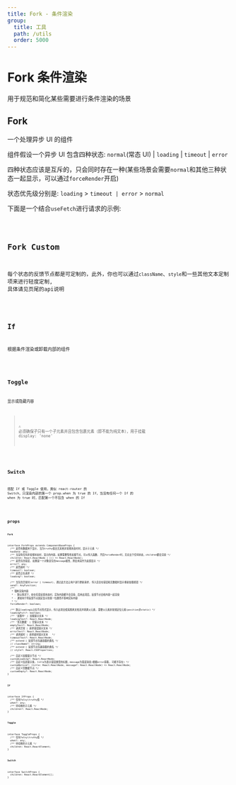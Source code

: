 ```yaml
---
title: Fork - 条件渲染
group:
  title: 工具
  path: /utils
  order: 5000
---
```


# Fork 条件渲染

用于规范和简化某些需要进行条件渲染的场景

## Fork

一个处理异步 UI 的组件

组件假设一个异步 UI 包含四种状态: `normal`(常态 UI) | `loading` | `timeout` | `error`

四种状态应该是互斥的，只会同时存在一种(某些场景会需要`normal`和其他三种状态一起显示，可以通过`forceRender`开启)

状态优先级分别是: `loading` > `timeout | error` > `normal`

下面是一个结合`useFetch`进行请求的示例:

<code src="./fork-demo.tsx" />

## Fork Custom

每个状态的反馈节点都是可定制的，此外，你也可以通过`className`、`style`和一些其他文本定制项来进行轻度定制, 具体请见页尾的api说明

<code src="./fork-custom-demo.tsx" />

## If

根据条件渲染或卸载内部的组件

<code src="./fork-demo-if.tsx" />

## Toggle

显示或隐藏内容

> ⚠ 必须确保子只有一个子元素并且包含包裹元素（即不能为纯文本），用于挂载 display: 'none'

<code src="./fork-demo-toggle.tsx" />

## Switch

搭配 If 或 Toggle 使用，类似 react-router 的 Switch，只渲染内部的第一个 prop.when 为 true 的 If，当没有任何一个 If 的 when 为 true 时，匹配第一个不包含 when 的 If

<code src="./fork-demo-switch.tsx" />

## props

**`Fork`**

```tsx | pure
interface ForkProps extends ComponentBaseProps {
  /** 是否有数据用于显示, 当为truthy值且无其他非常规状态时时，显示子元素 */
  hasData: any;
  /** 当没有任何非常规状态时，显示的内容，如果需要惰性加载节点，可以传入函数, 开启forceRender时，无论出于任何状态，children都会渲染 */
  children: React.ReactNode | (() => React.ReactNode);
  /** 是否包含错误, 如果是一个对象且包含message属性，则会用其作为反馈显示 */
  error?: any;
  /** 是否超时 */
  timeout?: boolean;
  /** 是否正在请求 */
  loading?: boolean;

  /** 当包含异常时(error | timeout), 通过此方法让用户进行更新请求, 传入后会在错误和无数据时显示重新加载按钮 */
  send?: AnyFunction;
  /**
   * 强制渲染内容
   * - 默认情况下，处在任意反馈状态时，实际内容都不会渲染，启用此项后，反馈节点会和内容一起渲染
   * - 通常用于将反馈节点固定显示到某一位置而不影响实际内容
   * */
  forceRender?: boolean;

  /** 默认loading以占位节点形式显示，传入此项会使其脱离文档流并填满父元素, 需要父元素非常规定位元素(position非static) */
  loadingFull?: boolean;
  /** '加载中' | 加载提示文本 */
  loadingText?: React.ReactNode;
  /** '暂无数据' | 空提示文本 */
  emptyText?: React.ReactNode;
  /** 请求异常 | 请求错误提示文本 */
  errorText?: React.ReactNode;
  /** 请求超时 | 请求超时提示文本   */
  timeoutText?: React.ReactNode;
  /** extend | 反馈节点包裹容器的类名 */
  // className?: string;
  /** extend | 反馈节点包裹容器的类名 */
  // style?: React.CSSProperties;

  /** 自定义加载提示节点 */
  customLoading?: React.ReactNode;
  /** 自定义信息提示条, title为表示错误类型的标题，message为错误消息(根据error获取, 可能不存在) */
  customNotice?: (title: React.ReactNode, message?: React.ReactNode) => React.ReactNode;
  /** 自定义空数据节点 */
  customEmpty?: React.ReactNode;
}
```

**`If`**

```tsx | pure
interface IfProps {
  /** 任何falsy\truthy值 */
  when?: any;
  /** 待切换的子元素 */
  children?: React.ReactNode;
}
```

**`Toggle`**

```tsx | pure
interface ToggleProps {
  /** 任何falsy\truthy值 */
  when?: any;
  /** 待切换的子元素 */
  children: React.ReactElement;
}
```

**`Switch`**

```tsx | pure
interface SwitchProps {
  children: React.ReactElement[];
}
```
